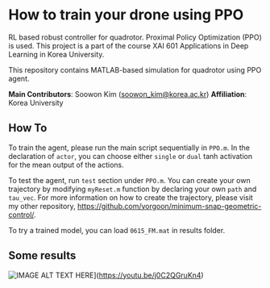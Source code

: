 # How to train your drone using PPO
 RL based robust controller for quadrotor. Proximal Policy Optimization (PPO) is used. This project is a part of the course XAI 601 Applications in Deep Learning in Korea University.
 
 This repository contains MATLAB-based simulation for quadrotor using PPO agent.
 
 **Main Contributors**: Soowon Kim (soowon_kim@korea.ac.kr)
 **Affiliation**: Korea University

## How To
To train the agent, please run the main script sequentially in ``PPO.m``. In the declaration of ``actor``, you can choose either ``single`` or ``dual`` tanh activation for the mean output of the actions.

To test the agent, run ``test`` section under ``PPO.m``. You can create your own trajectory by modifying ``myReset.m`` function by declaring your own ``path`` and ``tau_vec``. For more information on how to create the trajectory, please visit my other repository, https://github.com/yorgoon/minimum-snap-geometric-control/.

To try a trained model, you can load ``0615_FM.mat`` in results folder.

## Some results
![IMAGE ALT TEXT HERE](https://img.youtu.be/vi/j0C2QGruKn4/0.jpg)](https://youtu.be/j0C2QGruKn4)
<!-- [![IMAGE ALT TEXT HERE](https://img.youtube.com/vi/m1lIAcgYFYQ/0.jpg)](https://www.youtube.com/watch?v=m1lIAcgYFYQ) -->
